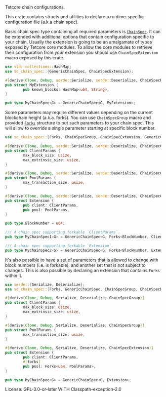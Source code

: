 Tetcore chain configurations.

This crate contains structs and utilities to declare
a runtime-specific configuration file (a.k.a chain spec).

Basic chain spec type containing all required parameters is
[`ChainSpec`](https://docs.rs/tc-chain-spec/latest/sc_chain_spec/struct.GenericChainSpec.html). It can be extended with
additional options that contain configuration specific to your chain.
Usually the extension is going to be an amalgamate of types exposed
by Tetcore core modules. To allow the core modules to retrieve
their configuration from your extension you should use `ChainSpecExtension`
macro exposed by this crate.

```rust
use std::collections::HashMap;
use sc_chain_spec::{GenericChainSpec, ChainSpecExtension};

#[derive(Clone, Debug, serde::Serialize, serde::Deserialize, ChainSpecExtension)]
pub struct MyExtension {
		pub known_blocks: HashMap<u64, String>,
}

pub type MyChainSpec<G> = GenericChainSpec<G, MyExtension>;
```

Some parameters may require different values depending on the
current blockchain height (a.k.a. forks). You can use `ChainSpecGroup`
macro and provided [`Forks`](https://docs.rs/tc-chain-spec/latest/sc_chain_spec/struct.Forks.html) structure to put
such parameters to your chain spec.
This will allow to override a single parameter starting at specific
block number.

```rust
use sc_chain_spec::{Forks, ChainSpecGroup, ChainSpecExtension, GenericChainSpec};

#[derive(Clone, Debug, serde::Serialize, serde::Deserialize, ChainSpecGroup)]
pub struct ClientParams {
		max_block_size: usize,
		max_extrinsic_size: usize,
}

#[derive(Clone, Debug, serde::Serialize, serde::Deserialize, ChainSpecGroup)]
pub struct PoolParams {
		max_transaction_size: usize,
}

#[derive(Clone, Debug, serde::Serialize, serde::Deserialize, ChainSpecGroup, ChainSpecExtension)]
pub struct Extension {
		pub client: ClientParams,
		pub pool: PoolParams,
}

pub type BlockNumber = u64;

/// A chain spec supporting forkable `ClientParams`.
pub type MyChainSpec1<G> = GenericChainSpec<G, Forks<BlockNumber, ClientParams>>;

/// A chain spec supporting forkable `Extension`.
pub type MyChainSpec2<G> = GenericChainSpec<G, Forks<BlockNumber, Extension>>;
```

It's also possible to have a set of parameters that is allowed to change
with block numbers (i.e. is forkable), and another set that is not subject to changes.
This is also possible by declaring an extension that contains `Forks` within it.


```rust
use serde::{Serialize, Deserialize};
use sc_chain_spec::{Forks, GenericChainSpec, ChainSpecGroup, ChainSpecExtension};

#[derive(Clone, Debug, Serialize, Deserialize, ChainSpecGroup)]
pub struct ClientParams {
		max_block_size: usize,
		max_extrinsic_size: usize,
}

#[derive(Clone, Debug, Serialize, Deserialize, ChainSpecGroup)]
pub struct PoolParams {
		max_transaction_size: usize,
}

#[derive(Clone, Debug, Serialize, Deserialize, ChainSpecExtension)]
pub struct Extension {
		pub client: ClientParams,
		#[forks]
		pub pool: Forks<u64, PoolParams>,
}

pub type MyChainSpec<G> = GenericChainSpec<G, Extension>;
```

License: GPL-3.0-or-later WITH Classpath-exception-2.0